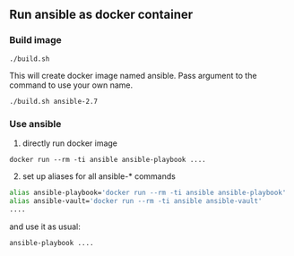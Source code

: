 ## Run ansible as docker container

### Build image

```
./build.sh
```

This will create docker image named ansible. Pass argument to the command to use your own name.

```
./build.sh ansible-2.7
```

### Use ansible

1) directly run docker image

```
docker run --rm -ti ansible ansible-playbook ....
```

2) set up aliases for all ansible-* commands

```bash
alias ansible-playbook='docker run --rm -ti ansible ansible-playbook'
alias ansible-vault='docker run --rm -ti ansible ansible-vault'
....
```

and use it as usual:

```
ansible-playbook ....
```
